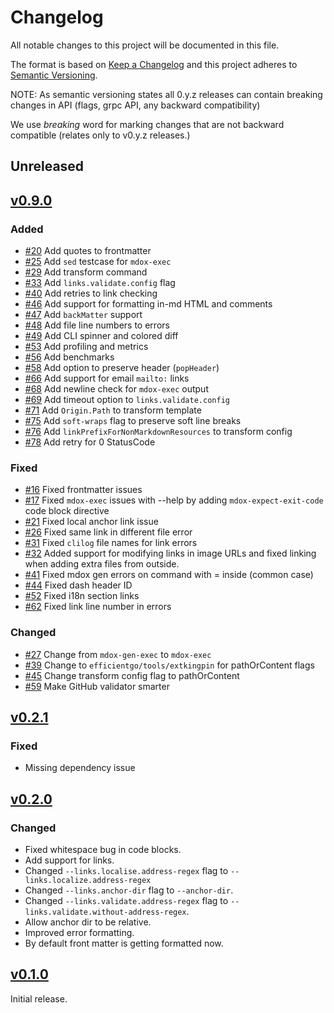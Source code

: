 # Changelog

All notable changes to this project will be documented in this file.

The format is based on [Keep a Changelog](http://keepachangelog.com/en/1.0.0/) and this project adheres to [Semantic Versioning](http://semver.org/spec/v2.0.0.html).

NOTE: As semantic versioning states all 0.y.z releases can contain breaking changes in API (flags, grpc API, any backward compatibility)

We use *breaking* word for marking changes that are not backward compatible (relates only to v0.y.z releases.)

## Unreleased

## [v0.9.0](https://github.com/bwplotka/mdox/releases/tag/v0.9.0)

### Added

* [#20](https://github.com/bwplotka/mdox/pull/20) Add quotes to frontmatter
* [#25](https://github.com/bwplotka/mdox/pull/25) Add `sed` testcase for `mdox-exec`
* [#29](https://github.com/bwplotka/mdox/pull/29) Add transform command
* [#33](https://github.com/bwplotka/mdox/pull/33) Add `links.validate.config` flag
* [#40](https://github.com/bwplotka/mdox/pull/40) Add retries to link checking
* [#46](https://github.com/bwplotka/mdox/pull/46) Add support for formatting in-md HTML and comments
* [#47](https://github.com/bwplotka/mdox/pull/47) Add `backMatter` support
* [#48](https://github.com/bwplotka/mdox/pull/48) Add file line numbers to errors
* [#49](https://github.com/bwplotka/mdox/pull/49) Add CLI spinner and colored diff
* [#53](https://github.com/bwplotka/mdox/pull/53) Add profiling and metrics
* [#56](https://github.com/bwplotka/mdox/pull/56) Add benchmarks
* [#58](https://github.com/bwplotka/mdox/pull/58) Add option to preserve header (`popHeader`)
* [#66](https://github.com/bwplotka/mdox/pull/66) Add support for email `mailto:` links
* [#68](https://github.com/bwplotka/mdox/pull/68) Add newline check for `mdox-exec` output
* [#69](https://github.com/bwplotka/mdox/pull/69) Add timeout option to `links.validate.config`
* [#71](https://github.com/bwplotka/mdox/pull/71) Add `Origin.Path` to transform template
* [#75](https://github.com/bwplotka/mdox/pull/75) Add `soft-wraps` flag to preserve soft line breaks
* [#76](https://github.com/bwplotka/mdox/pull/76) Add `linkPrefixForNonMarkdownResources` to transform config
* [#78](https://github.com/bwplotka/mdox/pull/78) Add retry for 0 StatusCode

### Fixed

* [#16](https://github.com/bwplotka/mdox/pull/16) Fixed frontmatter issues
* [#17](https://github.com/bwplotka/mdox/pull/17) Fixed `mdox-exec` issues with --help by adding `mdox-expect-exit-code` code block directive
* [#21](https://github.com/bwplotka/mdox/pull/21) Fixed local anchor link issue
* [#26](https://github.com/bwplotka/mdox/pull/26) Fixed same link in different file error
* [#31](https://github.com/bwplotka/mdox/pull/31) Fixed `clilog` file names for link errors
* [#32](https://github.com/bwplotka/mdox/pull/32) Added support for modifying links in image URLs and fixed linking when adding extra files from outside.
* [#41](https://github.com/bwplotka/mdox/pull/41) Fixed mdox gen errors on command with = inside (common case)
* [#44](https://github.com/bwplotka/mdox/pull/44) Fixed dash header ID
* [#52](https://github.com/bwplotka/mdox/pull/52) Fixed i18n section links
* [#62](https://github.com/bwplotka/mdox/pull/62) Fixed link line number in errors

### Changed

* [#27](https://github.com/bwplotka/mdox/pull/27) Change from `mdox-gen-exec` to `mdox-exec`
* [#39](https://github.com/bwplotka/mdox/pull/39) Change to `efficientgo/tools/extkingpin` for pathOrContent flags
* [#45](https://github.com/bwplotka/mdox/pull/45) Change transform config flag to pathOrContent
* [#59](https://github.com/bwplotka/mdox/pull/59) Make GitHub validator smarter

## [v0.2.1](https://github.com/bwplotka/mdox/releases/tag/v0.2.1)

### Fixed

* Missing dependency issue

## [v0.2.0](https://github.com/bwplotka/mdox/releases/tag/v0.2.0)

### Changed

* Fixed whitespace bug in code blocks.
* Add support for links.
* Changed `--links.localise.address-regex` flag to `--links.localize.address-regex`
* Changed `--links.anchor-dir` flag to `--anchor-dir`.
* Changed `--links.validate.address-regex` flag to `--links.validate.without-address-regex`.
* Allow anchor dir to be relative.
* Improved error formatting.
* By default front matter is getting formatted now.

## [v0.1.0](https://github.com/bwplotka/mdox/releases/tag/v0.1.0)

Initial release.

